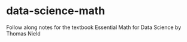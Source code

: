 # data-science-math
Follow along notes for the textbook Essential Math for Data Science by Thomas Nield
